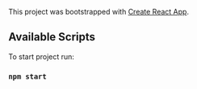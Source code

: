 This project was bootstrapped with [Create React App](https://github.com/facebook/create-react-app).

## Available Scripts

To start project run:

### `npm start`

